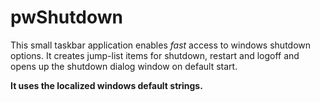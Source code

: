 # pwShutdown

This small taskbar application enables *fast* access to windows shutdown options. It creates jump-list items for shutdown, restart and logoff and opens up the shutdown dialog window on default start. 

**It uses the localized windows default strings.**